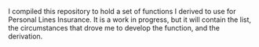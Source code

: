 I compiled this repository to hold a set of functions I derived to use for Personal Lines Insurance.  It is a work in progress, but it will contain the list, the circumstances that drove me to develop the function, and the derivation.  